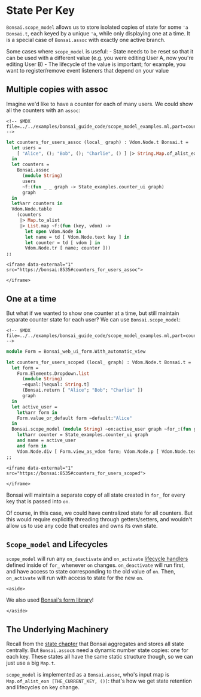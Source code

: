 # State Per Key

`Bonsai.scope_model` allows us to store isolated copies of state for
some `'a Bonsai.t`, each keyed by a unique `'a`, while only displaying
one at a time. It is a special case of `Bonsai.assoc` with exactly one
active branch.

Some cases where `scope_model` is useful: - State needs to be reset so
that it can be used with a different value (e.g. you were editing User
A, now you're editing User B) - The lifecycle of the value is important;
for example, you want to register/remove event listeners that depend on
your value

## Multiple copies with assoc

Imagine we'd like to have a counter for each of many users. We could
show all the counters with an `assoc`:

```{=html}
<!-- $MDX file=../../examples/bonsai_guide_code/scope_model_examples.ml,part=counters_for_users_assoc -->
```
``` ocaml
let counters_for_users_assoc (local_ graph) : Vdom.Node.t Bonsai.t =
  let users =
    [ "Alice", (); "Bob", (); "Charlie", () ] |> String.Map.of_alist_exn |> Bonsai.return
  in
  let counters =
    Bonsai.assoc
      (module String)
      users
      ~f:(fun _ _ graph -> State_examples.counter_ui graph)
      graph
  in
  let%arr counters in
  Vdom.Node.table
    (counters
     |> Map.to_alist
     |> List.map ~f:(fun (key, vdom) ->
       let open Vdom.Node in
       let name = td [ Vdom.Node.text key ] in
       let counter = td [ vdom ] in
       Vdom.Node.tr [ name; counter ]))
;;
```

```{=html}
<iframe data-external="1" src="https://bonsai:8535#counters_for_users_assoc">
```
```{=html}
</iframe>
```
## One at a time

But what if we wanted to show one counter at a time, but still maintain
separate counter state for each user? We can use `Bonsai.scope_model`:

```{=html}
<!-- $MDX file=../../examples/bonsai_guide_code/scope_model_examples.ml,part=counters_for_users_scoped -->
```
``` ocaml
module Form = Bonsai_web_ui_form.With_automatic_view

let counters_for_users_scoped (local_ graph) : Vdom.Node.t Bonsai.t =
  let form =
    Form.Elements.Dropdown.list
      (module String)
      ~equal:[%equal: String.t]
      (Bonsai.return [ "Alice"; "Bob"; "Charlie" ])
      graph
  in
  let active_user =
    let%arr form in
    Form.value_or_default form ~default:"Alice"
  in
  Bonsai.scope_model (module String) ~on:active_user graph ~for_:(fun graph ->
    let%arr counter = State_examples.counter_ui graph
    and name = active_user
    and form in
    Vdom.Node.div [ Form.view_as_vdom form; Vdom.Node.p [ Vdom.Node.text name ]; counter ])
;;
```

```{=html}
<iframe data-external="1" src="https://bonsai:8535#counters_for_users_scoped">
```
```{=html}
</iframe>
```
Bonsai will maintain a separate copy of all state created in `for_` for
every key that is passed into `on`.

Of course, in this case, we could have centralized state for all
counters. But this would require explicitly threading through
getters/setters, and wouldn't allow us to use any code that creates and
owns its own state.

## `Scope_model` and Lifecycles

`scope_model` will run any `on_deactivate` and `on_activate` [lifecycle
handlers](./lifecycles.md) defined inside of `for_` whenever `on`
changes. `on_deactivate` will run first, and have access to state
corresponding to the old value of `on`. Then, `on_activate` will run
with access to state for the new `on`.

```{=html}
<aside>
```
We also used [Bonsai's form library](./forms.md)!
```{=html}
</aside>
```
## The Underlying Machinery

Recall from the [state chapter](../guide/04-state.md) that Bonsai
aggregates and stores all state centrally. But `Bonsai.assoc`s need a
dynamic number state copies: one for each key. These states all have the
same static structure though, so we can just use a big `Map.t`.

`scope_model` is implemented as a `Bonsai.assoc`, who's input map is
`Map.of_alist_exn [THE_CURRENT_KEY, ()]`: that's how we get state
retention and lifecycles on key change.
